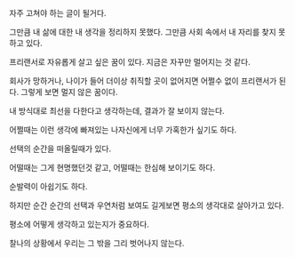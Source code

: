 자주 고쳐야 하는 글이 될거다.

그만큼 내 삶에 대한 내 생각을 정리하지 못했다.
그만큼 사회 속에서 내 자리를 찾지 못하고 있다.

프리랜서로 자유롭게 살고 싶은 꿈이 있다.
지금은 자꾸만 멀어지는 것 같다.

회사가 망하거나, 나이가 들어 더이상 취직할 곳이 없어지면 어쩔수 없이 프리랜서가 된다.
그렇게 보면 멀지 않은 꿈이다.

내 방식대로 최선을 다한다고 생각하는데, 결과가 잘 보이지 않는다.

어쩔때는 이런 생각에 빠져있는 나자신에게 너무 가혹한가 싶기도 하다.

선택의 순간을 떠올릴때가 있다.

어떨때는 그게 현명했던것 같고, 어떨때는 한심해 보이기도 하다.

순발력이 아쉽기도 하다.

하지만 순간 순간의 선택과 우연처럼 보여도 길게보면 평소의 생각대로 살아가고 있다.

평소에 어떻게 생각하고 있는지가 중요하다.

찰나의 상황에서 우리는 그 밖을 그리 벗어나지 않는다. 

